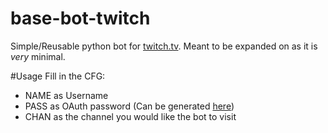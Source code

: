# base-bot-twitch
Simple/Reusable python bot for [twitch.tv](twitch.tv). Meant to be expanded on as it is *very* minimal.

#Usage
Fill in the CFG:

* NAME as Username
* PASS as OAuth password (Can be generated [here](https://twitchapps.com/tmi/))
* CHAN as the channel you would like the bot to visit
